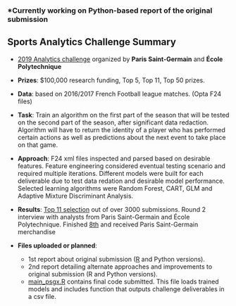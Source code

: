 ### \*Currently working on Python-based report of the original submission

## Sports Analytics Challenge Summary
* [2019 Analytics challenge](https://www.agorize.com/en/challenges/xpsg) organized by **Paris Saint-Germain** and **École Polytechnique**

* **Prizes**: $100,000 research funding, Top 5, Top 11, Top 50 prizes.

* **Data**: based on 2016/2017 French Football league matches. (Opta F24 files)

* **Task**: Train an algorithm on the first part of the season that will be tested on the second part of the season, after significant data redaction. Algorithm will have to return the identity of a player who has performed certain actions as well as predictions about the next event to take place on that game.

* **Approach**: F24 xml files inspected and parsed based on desirable features. Feature engineering considered eventual testing scenario and required multiple iterations. Different models were built for each deliverable due to test data redation and desirable model performance. Selected learning algorithms were Random Forest, CART, GLM and Adaptive Mixture Discriminant Analysis.

* **Results**: [Top 11 selection](https://www.agorize.com/en/challenges/xpsg/pages/finale) out of over 3000 submissions. Round 2 interview with analysts from Paris Saint-Germain and École Polytechnique. Finished [8th](https://www.agorize.com/en/challenges/xpsg/pages/finale) and received Paris Saint-Germain merchandise

* **Files uploaded or planned**: 
  - 1st report about original submission ([R](https://layibiyi.github.io/sports_analytics_challenge/challenge_R_report.html) and Python versions).
  - 2nd report detailing alternate approaches and improvements to original submission (R and Python versions).
  - [main_psgx.R](https://github.com/layibiyi/sports_analytics_challenge/blob/master/main_psgx.R) contains final code submitted. This file loads trained models and includes function that outputs challenge deliverables in a csv file.
    


